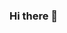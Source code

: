 ### Hi there 👋

<!--
**BestOUOEU/BestOUOEU** is a ✨ _special_ ✨ repository because its `README.md` (this file) appears on your GitHub profile.

- 🔭 I’m currently working on Robotic arms control
- 🌱 I’m currently learning AI and High performance Computing
- 👯 I’m looking to collaborate on Engineering and Programming projects such as FE analysis and AI
- 📫 How to reach me: leeweihan814@gmail.com
-->
